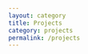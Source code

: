```yaml
---
layout: category
title: Projects
category: projects
permalink: /projects
---
```


<!-- movie robot -->
<!-- desert wave -->
<!-- motorcycle -->




